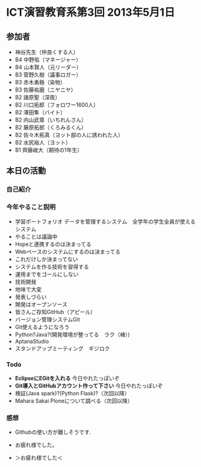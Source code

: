 
# ICT演習教育系第3回 2013年5月1日
## 参加者
* 神谷先生（仲良くする人）
* B4 中野佑（マネージャー）
* B4 山本賢人（元リーダー）
* B3 菅野久樹（議事ロガー）
* B3 赤木勇極（染物）
* B3 佐藤祐磨（ニヤニヤ）
* B2 諸原聖（深夜）
* B2 川口拓郎（フォロワー1600人）
* B2 澤田隼（バイト）
* B2 内山武尊（いちれんさん）
* B2 藤原拓郎（くろみるくん）
* B2 佐々木拓真（ヨット部の人に誘われた人）
* B2 水尻裕人（ヨット）
* B1 齊藤峻大（期待の1年生）

## 本日の活動
### 自己紹介
### 今年やること説明
* 学習ポートフォリオ データを管理するシステム　全学年の学生全員が使えるシステム
* やることは議論中
* Hopeと連携するのは決まってる
* Webベースのシステムにするのは決まってる
* これだけしか決まってない
* システムを作る技術を習得する
* 運用までをゴールにしない
* 技術開発
* 地味で大変
* 発表しづらい
* 開発はオープンソース
* 皆さんご存知GitHub（アピール）
* バージョン管理システムGit
* Git使えるようになろう
* Python?Java?(開発環境が整ってる　ラク（棒）)
* AptanaStudio
* スタンドアップミーティング　ギジロク

### Todo
* **EclipseにEGitを入れる** 今日やれたっぽいぞ
* **Git導入とGitHubアカウント作って下さい** 今日やれたっぽいぞ
* 検証(Java spark)?(Python Flask)?（次回以降）
* Mahara Sakai Ploneについて調べる（次回以降）

### 感想
* Githubの使い方が難しそうです.
* お疲れ様でした。

* ＞お疲れ様でした＜
